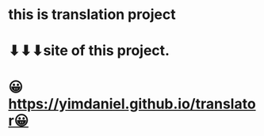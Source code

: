 # this is translation project<br>
# ⬇⬇⬇site of this project.<br>
# 😀https://yimdaniel.github.io/translator😀